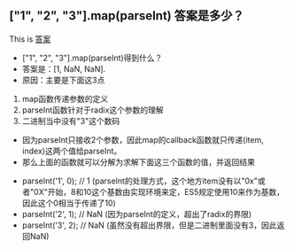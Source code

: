 ## ["1", "2", "3"].map(parseInt) 答案是多少？
<p>This is <a href="https://www.cnblogs.com/Candybunny/p/5627905.html" title="答案">答案</a> </p>

+ ["1", "2", "3"].map(parseInt)得到什么？ 
+ 答案是：[1, NaN, NaN].
+ 原因：主要是下面这3点

1. map函数传递参数的定义
2. parseInt函数针对于radix这个参数的理解
3. 二进制当中没有"3"这个数码

+ 因为parseInt只接收2个参数，因此map的callback函数就只传递(item, index)这两个值给parseInt。
+ 那么上面的函数就可以分解为求解下面这三个函数的值，并返回结果

- parseInt('1', 0); // 1 (parseInt的处理方式，这个地方item没有以"0x"或者"0X"开始，8和10这个基数由实现环境来定，ES5规定使用10来作为基数，因此这个0相当于传递了10)
- parseInt('2', 1); // NaN (因为parseInt的定义，超出了radix的界限)
- parseInt('3', 2); // NaN (虽然没有超出界限，但是二进制里面没有3，因此返回NaN)

